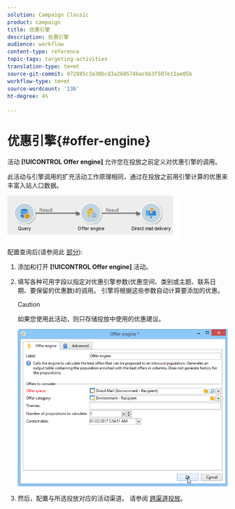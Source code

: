 ```yaml
---
solution: Campaign Classic
product: campaign
title: 优惠引擎
description: 优惠引擎
audience: workflow
content-type: reference
topic-tags: targeting-activities
translation-type: tm+mt
source-git-commit: 972885c3a38bcd3a260574bacbb3f507e11ae05b
workflow-type: tm+mt
source-wordcount: '136'
ht-degree: 4%

---
```



# 优惠引擎{#offer-engine}

活动 **[!UICONTROL Offer engine]** 允许您在投放之前定义对优惠引擎的调用。

此活动与引擎调用的扩充活动工作原理相同，通过在投放之前用引擎计算的优惠来丰富入站人口数据。

![](assets/int_offerengine_activity2.png)

配置查询后(请参阅此 [部分](../../workflow/using/query.md)):

1. 添加和打开 **[!UICONTROL Offer engine]** 活动。
1. 填写各种可用字段以指定对优惠引擎参数(优惠空间、类别或主题、联系日期、要保留的优惠数)的调用。 引擎将根据这些参数自动计算要添加的优惠。

   >[!CAUTION]
   >
   >如果您使用此活动，则只存储投放中使用的优惠建议。

   ![](assets/int_offerengine_activity1.png)

1. 然后，配置与所选投放对应的活动渠道。 请参阅 [跨渠道投放](../../workflow/using/cross-channel-deliveries.md)。

